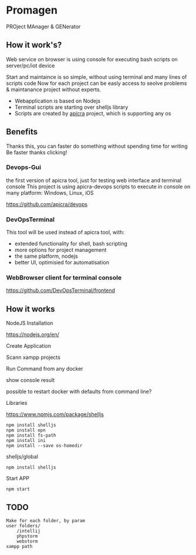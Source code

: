 # Promagen
PROject MAnager & GENerator

## How it work's?
Web service on browser is using console for executing bash scripts on server/pc/iot device

Start and maintaince is so simple, without using terminal and many lines of scripts code
Now for each project can be easly access to seolve problems & maintanance project without experts.

+ Webapplication is based on Nodejs
+ Terminal scripts are starting over shelljs library
+ Scripts are created by [apicra](https://github.com/apicra) project, which is supporting any os


## Benefits
Thanks this, you can faster do something without spending time for writing
Be faster thanks clicking!

### Devops-Gui
the first version of apicra tool, just for testing web interface and terminal console
This project is using apicra-devops scripts to execute in console on many platform: Windows, Linux, iOS

https://github.com/apicra/devops

### DevOpsTerminal
This tool will be used instead of apicra tool, with:
+ extended functionality for shell, bash scripting
+ more options for project management
+ the same platform, nodejs
+ better UI, optimisied for automatisation

### WebBrowser client for terminal console 
https://github.com/DevOpsTerminal/frontend

## How it works
NodeJS Installation

https://nodejs.org/en/

Create Application

Scann xampp projects

Run Command from any docker

show console result

possible to restart docker with defaults from command line?

Libraries

https://www.npmjs.com/package/shelljs

    npm install shelljs
    npm install opn
    npm install fs-path
    npm install ini
    npm install --save os-homedir

shelljs/global

    npm install shelljs

Start APP

    npm start
    
    
## TODO
    
    Make for each folder, by param     
    user folders/
        /intellij
        phpstorm
        webstorm
    xampp path
    
    
    
    
